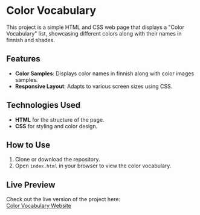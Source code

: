 # Color Vocabulary

This project is a simple HTML and CSS web page that displays a "Color Vocabulary" list, showcasing different colors along with their names in finnish and shades. 

## Features

- **Color Samples**: Displays color names in finnish along with color images samples.
- **Responsive Layout**: Adapts to various screen sizes using CSS.

## Technologies Used

- **HTML** for the structure of the page.
- **CSS** for styling and color design.

## How to Use

1. Clone or download the repository.
2. Open `index.html` in your browser to view the color vocabulary.

## Live Preview

Check out the live version of the project here:  
[Color Vocabulary Website](https://bootcamp-projects-2024.github.io/Color-Vocab/)



